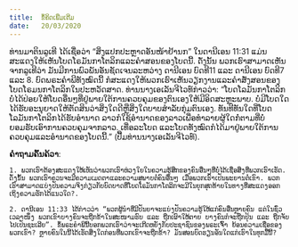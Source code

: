 ```yaml
---
title:  ຂໍ້ຄິດເພີ່ມເຕີມ
date:   20/03/2020
---
```


ທ່ານມາຕິນລູເທີ ໄດ້ເຊື່ອວ່າ “ສິ່ງແປກປະຫຼາດອັນໜ້າຢ້ານກ” ໃນດານີເອນ 11:31 ແມ່ນສະແດງໃຫ້ເຫັນໂບດໂຣມັນກາໂຕລິກແລະຄຳສອນຂອງໂບດນີ້. ດັ່ງນັ້ນ ພວກເຮົາສາມາດເຫັນຈາກລູເທີວ່າ ມັນມີການພົວພັນອັນຊັດເຈນລະຫວ່າງ ດານີເອນ ບົດທີ11 ແລະ ດານີເອນ ບົດທີ7 ແລະ 8. ບົດພຣະຄຳພີທັງໝົດນີ້ ກໍສະແດງໃຫ້ພວກເຮົາເຫັນວຽກງານແລະຄຳສັ່ງສອນຂອງໂບດໂຣມນກາໂຕລິກໃນປະຫວັດສາດ. ທ່ານນາງເອເລັນຈີໄວທ໌ກ່າວວ່າ: “ໂບດໂລມັນກາໂຕລິກບໍ່ໄດ້ປ່ອຍໃຫ້ໂບດອື່ນໆທີ່ຢູ່ພາຍໃຕ້ການຄວບຄຸມຂອງຕົນເອງໃຫ້ມີອິດສະຫຼະພາບ. ບໍ່ມີໂບດໃດໄດ້ຮັບອະນຸຍາດໃຫ້ຕັດສິນວ່າສິ່ງໃດດີຫຼືສິ່ງໃດບາບສຳລັບກຸ່ມຕົນເອງ. ທັນທີທັນໃດທີ່ໂບດໂລມັນກາໂຕລິກໄດ້ຮັບອຳນາດ ລາວກໍໃຊ້ອຳນາດຂອງລາວເພື່ອທຳລາຍຜູ້ໃດກໍ່ຕາມທີ່ບໍ່ຍອມຮັບເອົາການຄວບຄຸມຈາກລາວ. ເທື່ອລະໂບດ ແລະໂບດທັງໝົດກໍໄດ້ມາຢູ່ພາຍໃຕ້ການຄວບຄຸມແລະອຳນາດຂອງໂບດນີ້.” (ປື້ມທ່ານນາງເອເລັນຈີໄວທ໌).

**ຄຳຖາມຄົ້ນຄ້ວາ**:

`1.	ພວກເຮົາຕ້ອງສະແດງໃຫ້ເຫັນວ່າພວກເຮົາຫ່ວງໃຍໃນຄວາມຮູ້ສຶກຂອງຄົນອື່ນໆທີ່ບໍ່ໄດ້ເຊື່ອສິ່ງທີ່ພວກເຮົາເຮັດ. ດັ່ງນັ້ນ ພວກເຮົາຄວນຈະມີຄວາມເມດຕາແລະຄວາມສຸພາບຕໍ່ຄົນອື່ນໆ ເມື່ອພວກເຮົາເປັນພະຍານຕໍ່ເຂົາ. ພວກເຮົາສາມາດແບ່ງປັນຄວາມຈິງກ່ຽວກັບບົດບາດທີ່ໂບດໂຣມັນກາໂຕລິກຈະມີໃນຍຸກສຸດທ້າຍໃນທາງທີ່ສະແດງອອກເຖິງຄວາມຮັກໄດ້ແນວໃດ?.`

`2.	ດານີເອນ 11:33 ໄດ້ກ່າວວ່າ “ພວກຜູ້ນຳທີ່ມີປັນຍາຈະແບ່ງປັນຄວາມຮູ້ໃຫ້ແກ່ຄົນອື່ນຫຼາຍຄົນ ແຕ່ໃນຊົ່ວເວລາໜຶ່ງ ພວກເຂົາບາງຄົນຈະຖືກຂ້າໃນສະໜາມຮົບ ແລະ ຖືກເຜົາໃຫ້ຕາຍ ບາງຄົນກໍຈະຖືກປຸ້ນ ແລະ ຖືກຈັບໄປເປັນຊະເລີຍ”. ຂໍ້ພຣະຄຳພີນີ້ບອກພວກເຮົາວ່າຈະເກີດຫຍັງກັບປະຊາຊົນຂອງພຣະເຈົ້າ ຍ້ອນຄວາມເຊື່ອຂອງພວກເຂົາ? ຫຼາຍຄົນໃນນີ້ໄດ້ເຮັດສິ່ງໃດກ່ອນທີ່ພວກເຂົາຈະຖືກຂ້າ? ມັນສອນບົດຮຽນອັນໃດແກ່ເຮົາໃນທຸກມື້ນີ້?`